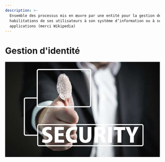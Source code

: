 ```yaml
---
description: >-
  Ensemble des processus mis en œuvre par une entité pour la gestion des
  habilitations de ses utilisateurs à son système d’information ou à ses
  applications (merci Wikipedia)
---
```


# Gestion d'identité

![](../../.gitbook/assets/56de78d97a914e06031c0c2139acb855.png)

